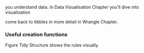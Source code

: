 you understand data. In Data Visualisation Chapter you'll dive into visualisation

come back to tibbles in more detail in Wrangle Chapter.

### Useful creation functions 

Figure Tidy Structure shows the rules visually.
